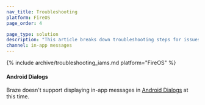 ```yaml
---
nav_title: Troubleshooting
platform: FireOS
page_order: 4

page_type: solution
description: "This article breaks down troubleshooting steps for issues you may have with delivering or displaying in-app messages."
channel: in-app messages
---
```

{% include archive/troubleshooting_iams.md platform="FireOS" %}

#### Android Dialogs

Braze doesn't support displaying in-app messages in [Android Dialogs](https://developer.android.com/guide/topics/ui/dialogs.html) at this time.
